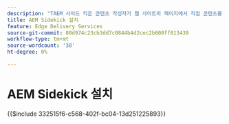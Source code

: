 ```yaml
---
description: "​​TAEM 사이드 킥은 콘텐츠 작성자가 웹 사이트의 페이지에서 직접 콘텐츠를 편집하고, 미리 보고, 게시할 수 있도록 컨텍스트 인식 옵션을 제공하는 도구 모음을 제공합니다."
title: AEM Sidekick 설치
feature: Edge Delivery Services
source-git-commit: 80d974c23cb3dd7c0844b4d2cec2b608ff813438
workflow-type: tm+mt
source-wordcount: '38'
ht-degree: 0%

---
```


# AEM Sidekick 설치

{{$include 332515f6-c568-402f-bc04-13d251225893}}